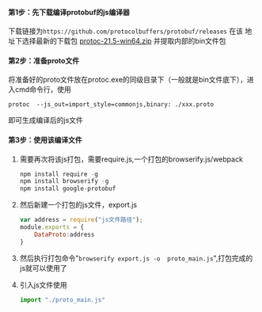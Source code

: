 #### 第1步：先下载编译protobuf的js编译器

下载链接为`https://github.com/protocolbuffers/protobuf/releases`  在该 地址下选择最新的下载包 [protoc-21.5-win64.zip](https://github.com/protocolbuffers/protobuf/releases/download/v21.5/protoc-21.5-win64.zip) 并提取内部的bin文件包

#### 第2步：准备proto文件

将准备好的proto文件放在protoc.exe的同级目录下（一般就是bin文件底下），进入cmd命令行，使用 

```
protoc  --js_out=import_style=commonjs,binary: ./xxx.proto
```

即可生成编译后的js文件

#### 第3步：使用该编译文件

1. 需要再次将该js打包，需要require.js,一个打包的browserify.js/webpack

   ```javascript
   npm install require -g
   npm install browserify -g 
   npm install google-protobuf
   ```

2. 然后新建一个打包的js文件，export.js

   ```javascript
   var address = require("js文件路径");
   module.exports = {
       DataProto:address
   }
   ```

3. 然后执行打包命令"`browserify export.js -o  proto_main.js`",打包完成的js就可以使用了

4. 引入js文件使用

   ```javascript
   import "./proto_main.js"
   ```

   

